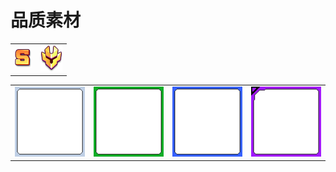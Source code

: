 # 品质素材

| | |
| --- | --- |
| ![super](./super.png) | ![ares](./ares.png) |

| | | | |
| --- | --- | --- | --- |
|![quality-1](./quality-1.png) | ![quality-2](./quality-2.png) | ![quality-3](./quality-3.png) | ![quality-4](./quality-4.png) |
